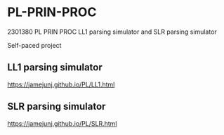# PL-PRIN-PROC
2301380 PL PRIN PROC
LL1 parsing simulator and SLR parsing simulator

Self-paced project

## LL1 parsing simulator 
https://jamejunj.github.io/PL/LL1.html

## SLR parsing simulator
https://jamejunj.github.io/PL/SLR.html
